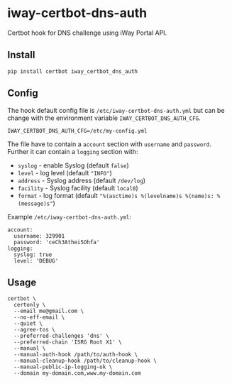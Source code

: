 # iway-certbot-dns-auth

Certbot hook for DNS challenge using iWay Portal API.

## Install

    pip install certbot iway_certbot_dns_auth

## Config

The hook default config file is `/etc/iway-certbot-dns-auth.yml` but can be change with the
environment variable `IWAY_CERTBOT_DNS_AUTH_CFG`.

    IWAY_CERTBOT_DNS_AUTH_CFG=/etc/my-config.yml

The file have to contain a `account` section with `username` and `password`. Further it can
contain a `logging` section with:

- `syslog` - enable Syslog (default `false`)
- `level` - log level (default `"INFO"`)
- `address` - Syslog address (default `/dev/log`)
- `facility` - Syslog facility (default `local0`)
- `format` - log format (default `"%(asctime)s %(levelname)s %(name)s: %(message)s"`)

Example `/etc/iway-certbot-dns-auth.yml`:

    account:
      username: 329901
      password: 'ceCh3Athei5Ohfa'
    logging:
      syslog: true
      level: 'DEBUG'

## Usage

    certbot \
      certonly \
      --email me@gmail.com \
      --no-eff-email \
      --quiet \
      --agree-tos \
      --preferred-challenges 'dns' \
      --preferred-chain 'ISRG Root X1' \
      --manual \
      --manual-auth-hook /path/to/auth-hook \
      --manual-cleanup-hook /path/to/cleanup-hook \
      --manual-public-ip-logging-ok \
      --domain my-domain.com,www.my-domain.com
